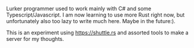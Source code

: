 Lurker programmer used to work mainly with C# and some Typescript/Javascript. I am now learning to use more Rust right now, but unfortunately also too lazy to write much here. Maybe in the future:).

This is an experiment using <https://shuttle.rs> and assorted tools to make a server for my thoughts.